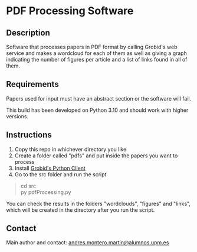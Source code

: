 # PDF Processing Software

## Description

Software that processes papers in PDF format by calling Grobid's web service and makes a wordcloud for each of them as well as giving a graph indicating the number of figures per article and a list of links found in all of them.

## Requirements

Papers used for input must have an abstract section or the software will fail.

This build has been developed on Python 3.10 and should work with higher versions.

## Instructions

1. Copy this repo in whichever directory you like
2. Create a folder called "pdfs" and put inside the papers you want to process
3. Install [Grobid's Python Client](https://github.com/kermitt2/grobid_client_python)
4. Go to the src folder and run the script
> cd src  
> py pdfProcessing.py  

You can check the results in the folders "wordclouds", "figures" and "links", which will be created in the directory after you run the script.

## Contact

Main author and contact: andres.montero.martin@alumnos.upm.es
